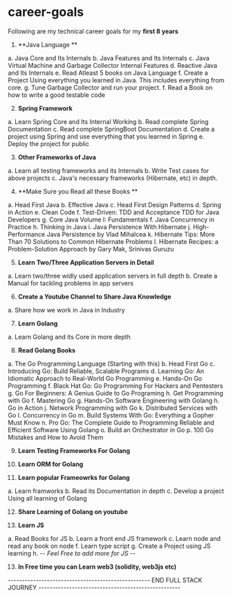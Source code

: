 # career-goals


Following are my technical career goals for my **first 8 years**

1. **Java Language **

a. Java Core and Its Internals
b. Java Features and Its Internals
c. Java Virtual Machine and Garbage Collector Internal Features
d. Reactive Java and Its Internals
e. Read Atleast 5 books on Java Language
f. Create a Project Using everything you learned in Java. This includes everything from core. 
g. Tune Garbage Collector and run your project.
f. Read a Book on how to write a good testable code

2. **Spring Framework**

a. Learn Spring Core and Its Internal Working
b. Read complete Spring Documentation
c. Read complete SpringBoot Documentation
d. Create a project using Spring and use everything that you learned in Spring
e. Deploy the project for public

3. **Other Frameworks of Java**

a. Learn all testing frameworks and its Internals
b. Write Test cases for above projects
c. Java's necessary frameworks (Hibernate, etc) in depth.

4. **Make Sure you Read all these Books **

a. Head First Java
b. Effective Java
c. Head First Design Patterns
d. Spring in Action
e. Clean Code
f. Test-Driven: TDD and Acceptance TDD for Java Developers
g. Core Java Volume I: Fundamentals
f. Java Concurrency in Practice
h. Thinking in Java
i. Java Persistence With Hibernate
j. High-Performance Java Persistence by Vlad Mihalcea
k. Hibernate Tips: More Than 70 Solutions to Common Hibernate Problems
l. Hibernate Recipes: a Problem-Solution Approach by Gary Mak, Srinivas Guruzu

5. **Learn Two/Three Application Servers in Detail**

a. Learn two/three widly used application servers in full depth
b. Create a Manual for tackling problems in app servers

6. **Create a Youtube Channel to Share Java Knowledge**

a. Share how we work in Java in Industry

7. **Learn Golang**

a. Learn Golang and its Core in more depth

8. **Read Golang Books**

a. The Go Programming Language (Starting with this)
b. Head First Go
c. Introducing Go: Build Reliable, Scalable Programs
d. Learning Go: An Idiomatic Approach to Real-World Go Programming
e. Hands-On Go Programming
f. Black Hat Go: Go Programming For Hackers and Pentesters
g. Go For Beginners: A Genius Guide to Go Programing
h. Get Programming with Go
f. Mastering Go
g. Hands-On Software Engineering with Golang
h. Go in Action
j. Network Programming with Go
k. Distributed Services with Go
l. Concurrency in Go
m. Build Systems With Go: Everything a Gopher Must Know
n. Pro Go: The Complete Guide to Programming Reliable and Efficient Software Using Golang
o. Build an Orchestrator in Go
p. 100 Go Mistakes and How to Avoid Them


9. **Learn Testing Frameworks For Golang**

10. **Learn ORM for Golang**

11. **Learn popular Frameowrks for Golang**

a. Learn framworks
b. Read its Documentation in depth
c. Develop a project Using all learning of Golang

12. **Share Learning of Golang on youtube**

12. **Learn JS**

a. Read Books for JS
b. Learn a front end JS framework 
c. Learn node and read any book on node
f. Learn type script
g. Create a Project using JS learning 
h. -- *Feel Free to add more for JS* --

13. **In Free time you can Learn web3 (solidity, web3js etc)**

--------------------------------------------------- END FULL STACK JOURNEY ---------------------------------------------------











